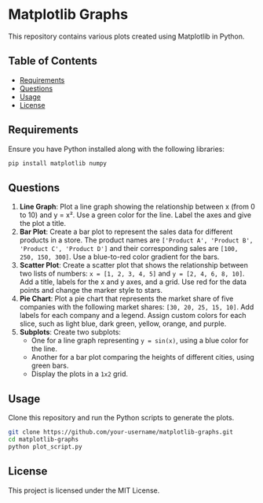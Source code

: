# Matplotlib Graphs

This repository contains various plots created using Matplotlib in Python.

## Table of Contents
- [Requirements](#requirements)
- [Questions](#questions)
- [Usage](#usage)
- [License](#license)

## Requirements
Ensure you have Python installed along with the following libraries:

```sh
pip install matplotlib numpy
```

## Questions

1. **Line Graph**: Plot a line graph showing the relationship between x (from 0 to 10) and y = x². Use a green color for the line. Label the axes and give the plot a title.
2. **Bar Plot**: Create a bar plot to represent the sales data for different products in a store. The product names are `['Product A', 'Product B', 'Product C', 'Product D']` and their corresponding sales are `[100, 250, 150, 300]`. Use a blue-to-red color gradient for the bars.
3. **Scatter Plot**: Create a scatter plot that shows the relationship between two lists of numbers: `x = [1, 2, 3, 4, 5]` and `y = [2, 4, 6, 8, 10]`. Add a title, labels for the x and y axes, and a grid. Use red for the data points and change the marker style to stars.
4. **Pie Chart**: Plot a pie chart that represents the market share of five companies with the following market shares: `[30, 20, 25, 15, 10]`. Add labels for each company and a legend. Assign custom colors for each slice, such as light blue, dark green, yellow, orange, and purple.
5. **Subplots**: Create two subplots:
   - One for a line graph representing `y = sin(x)`, using a blue color for the line.
   - Another for a bar plot comparing the heights of different cities, using green bars.
   - Display the plots in a `1x2` grid.

## Usage
Clone this repository and run the Python scripts to generate the plots.

```sh
git clone https://github.com/your-username/matplotlib-graphs.git
cd matplotlib-graphs
python plot_script.py
```

## License
This project is licensed under the MIT License.